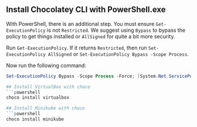 ## Install Chocolatey CLI with PowerShell.exe

With PowerShell, there is an additional step. You must ensure `Get-ExecutionPolicy` is not `Restricted`. We suggest using `Bypass` to bypass the policy to get things installed or `AllSigned` for quite a bit more security.

Run `Get-ExecutionPolicy`. If it returns `Restricted`, then run `Set-ExecutionPolicy AllSigned` or `Set-ExecutionPolicy Bypass -Scope Process`.

Now run the following command:

```powershell
Set-ExecutionPolicy Bypass -Scope Process -Force; [System.Net.ServicePointManager]::SecurityProtocol = [System.Net.ServicePointManager]::SecurityProtocol -bor 3072; iex ((New-Object System.Net.WebClient).DownloadString('https://community.chocolatey.org/install.ps1'))

## Install VirtualBox with choco
```powershell
choco install virtualbox

## Install Minikube with choco
```powershell
choco install minikube
